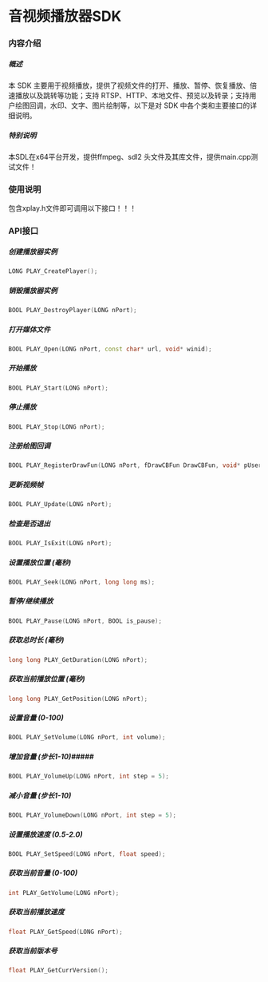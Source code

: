 # 音视频播放器SDK #
### 内容介绍 ###
##### 概述 #####
本 SDK 主要用于视频播放，提供了视频文件的打开、播放、暂停、恢复播放、倍速播放以及跳转等功能；支持 RTSP、HTTP、本地文件、预览以及转录；支持用户绘图回调，水印、文字、图片绘制等，以下是对 SDK 中各个类和主要接口的详细说明。
##### 特别说明 #####
本SDL在x64平台开发，提供ffmpeg、sdl2 头文件及其库文件，提供main.cpp测试文件！
### 使用说明 ###
包含xplay.h文件即可调用以下接口！！！
### API接口 ###

##### 创建播放器实例 #####
``` cpp
LONG PLAY_CreatePlayer();
```
##### 销毁播放器实例 #####
``` cpp
BOOL PLAY_DestroyPlayer(LONG nPort);
```
##### 打开媒体文件 #####
``` cpp
BOOL PLAY_Open(LONG nPort, const char* url, void* winid);
```
##### 开始播放 #####
```cpp
BOOL PLAY_Start(LONG nPort);
```
##### 停止播放 #####
```cpp
BOOL PLAY_Stop(LONG nPort);
```
##### 注册绘图回调 #####
```cpp
BOOL PLAY_RegisterDrawFun(LONG nPort, fDrawCBFun DrawCBFun, void* pUserData);
```
##### 更新视频帧 #####
```cpp
BOOL PLAY_Update(LONG nPort);
```
##### 检查是否退出 ######
```cpp
BOOL PLAY_IsExit(LONG nPort);
```
##### 设置播放位置 (毫秒) #####
```cpp
BOOL PLAY_Seek(LONG nPort, long long ms);
```
##### 暂停/继续播放 #####
```cpp
BOOL PLAY_Pause(LONG nPort, BOOL is_pause);
```
##### 获取总时长 (毫秒) #####
```cpp
long long PLAY_GetDuration(LONG nPort);
```
##### 获取当前播放位置 (毫秒) #####
```cpp
long long PLAY_GetPosition(LONG nPort);
```
##### 设置音量 (0-100) #####
```cpp
BOOL PLAY_SetVolume(LONG nPort, int volume);
```
##### 增加音量 (步长1-10)#####
```cpp
BOOL PLAY_VolumeUp(LONG nPort, int step = 5);
```
##### 减小音量 (步长1-10) #####
```cpp
BOOL PLAY_VolumeDown(LONG nPort, int step = 5);
```
##### 设置播放速度 (0.5-2.0) #####
```cpp
BOOL PLAY_SetSpeed(LONG nPort, float speed);
```
##### 获取当前音量 (0-100) #####
```cpp
int PLAY_GetVolume(LONG nPort);
```
##### 获取当前播放速度 #####
```cpp
float PLAY_GetSpeed(LONG nPort);
```
##### 获取当前版本号 #####
```cpp
float PLAY_GetCurrVersion();
```
